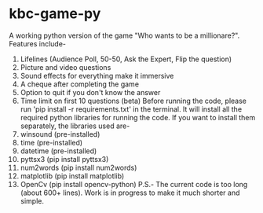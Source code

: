 # kbc-game-py
A working python version of the game "Who wants to be a millionare?". Features include-
  1. Lifelines (Audience Poll, 50-50, Ask the Expert, Flip the question)
  2. Picture and video questions
  3. Sound effects for everything make it immersive
  4. A cheque after completing the game
  5. Option to quit if you don't know the answer 
  6. Time limit on first 10 questions (beta)
Before running the code, please run 'pip install -r requirements.txt' in the terminal. It will install all the required python libraries for running the code. If you want to install them separately, the libraries used are-
  1. winsound (pre-installed)
  2. time (pre-installed)
  3. datetime (pre-installed)
  4. pyttsx3 (pip install pyttsx3)
  5. num2words (pip install num2words)
  6. matplotlib (pip install matplotlib)
  7. OpenCv (pip install opencv-python)
 P.S.- The current code is too long (about 600+ lines). Work is in progress to make it much shorter and simple.
